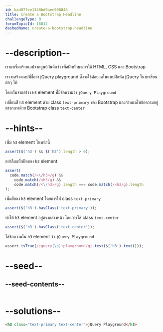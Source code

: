 ```yaml
---
id: bad87fee1348bd9aec908846
title: Create a Bootstrap Headline
challengeType: 0
forumTopicId: 16812
dashedName: create-a-bootstrap-headline
---
```


# --description--

เรามาเริ่มสร้างแอปจากศูนย์กันดีกว่า เพื่อฝึกทักษะการใช้ HTML, CSS และ Bootstrap

เราจะสร้างแอปที่ชื่อว่า jQuery playground ซึ่งจะใช้ต่อยอดในแบบฝึกหัด jQuery ในบทเรียนต่อๆ ไป

โดยเริ่มจากสร้าง `h3` element ที่มีข้อความว่า `jQuery Playground`

เปลี่ยนสี `h3` element ด้วย class `text-primary` ของ Bootstrap และกำหนดให้ข้อความอยู่ตรงกลางด้วย Bootstrap class `text-center`

# --hints--

เพิ่ม `h3` element ในหน้านี้

```js
assert($('h3') && $('h3').length > 0);
```

อย่าลืมแท็กปิดของ `h3` element

```js
assert(
  code.match(/<\/h3>/g) &&
    code.match(/<h3/g) &&
    code.match(/<\/h3>/g).length === code.match(/<h3/g).length
);
```

เพิ่มสีของ `h3` element โดยการใส่ class `text-primary`

```js
assert($('h3').hasClass('text-primary'));
```

ทำให้ `h3` element อยู่ตรงกลางหน้า โดยการใส่ class `text-center`

```js
assert($('h3').hasClass('text-center'));
```

ใส่ข้อความใน `h3` element ว่า `jQuery Playground`

```js
assert.isTrue(/jquery(\s)+playground/gi.test($('h3').text()));
```

# --seed--

## --seed-contents--

```html

```

# --solutions--

```html
<h3 class="text-primary text-center">jQuery Playground</h3>
```
